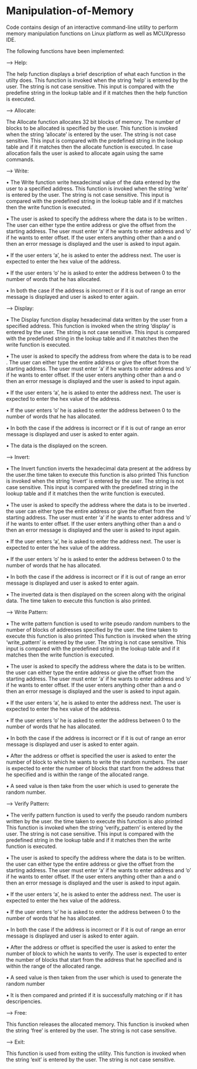 # Manipulation-of-Memory
Code contains design of an interactive command-line utility to perform memory manipulation functions on Linux platform as well as MCUXpresso IDE.

The following functions have been implemented:

--> Help:

The help function displays a brief description of what each function in the utilty does. This function is
invoked when the string ‘help’ is entered by the user. The string is not case sensitive. This input is
compared with the predefine string in the lookup table and if it matches then the help function is
executed.

--> Allocate:

The Allocate function allocates 32 bit blocks of memory. The number of blocks to be allocated is
specified by the user. This function is invoked when the string ‘allocate’ is entered by the user. The
string is not case sensitive. This input is compared with the predefined string in the lookup table and if it
matches then the allocate function is executed. In case allocation fails the user is asked to allocate again
using the same commands.

--> Write:

• The Write function write hexadecimal value of the data entered by the user to a specified
address. This function is invoked when the string ‘write’ is entered by the user. The string is not case
sensitive. This input is compared with the predefined string in the lookup table and if it matches then the
write function is executed.

• The user is asked to specify the address where the data is to be written . The user can either type
the entire address or give the offset from the starting address. The user must enter ‘a’ if he wants
to enter address and ‘o’ if he wants to enter offset. If the user enters anything other than a and o
then an error message is displayed and the user is asked to input again.

• If the user enters ‘a’, he is asked to enter the address next. The user is expected to enter the hex
value of the address.

• If the user enters ‘o’ he is asked to enter the address between 0 to the number of words that he
has allocated.

• In both the case if the address is incorrect or if it is out of range an error message is displayed
and user is asked to enter again.

--> Display:

• The Display function display hexadecimal data written by the user from a specified address.
This function is invoked when the string ‘display’ is entered by the user. The string is not case sensitive.
This input is compared with the predefined string in the lookup table and if it matches then the write
function is executed.

• The user is asked to specify the address from where the data is to be read . The user can either
type the entire address or give the offset from the starting address. The user must enter ‘a’ if he
wants to enter address and ‘o’ if he wants to enter offset. If the user enters anything other than a
and o then an error message is displayed and the user is asked to input again.

• If the user enters ‘a’, he is asked to enter the address next. The user is expected to enter the hex
value of the address.

• If the user enters ‘o’ he is asked to enter the address between 0 to the number of words that he
has allocated.

• In both the case if the address is incorrect or if it is out of range an error message is displayed
and user is asked to enter again.

• The data is the displayed on the screen.

--> Invert:

• The Invert function inverts the hexadecimal data present at the address by the user.the time taken to
execute this function is also printed This function is invoked when the string ‘invert’ is entered by the
user. The string is not case sensitive. This input is compared with the predefined string in the lookup
table and if it matches then the write function is executed.

• The user is asked to specify the address where the data is to be inverted . the user can either type
the entire address or give the offset from the starting address. The user must enter ‘a’ if he wants
to enter address and ‘o’ if he wants to enter offset. If the user enters anything other than a and o
then an error message is displayed and the user is asked to input again.

• If the user enters ‘a’, he is asked to enter the address next. The user is expected to enter the hex
value of the address.

• If the user enters ‘o’ he is asked to enter the address between 0 to the number of words that he
has allocated.

• In both the case if the address is incorrect or if it is out of range an error message is displayed
and user is asked to enter again.

• The inverted data is then displayed on the screen along with the original data. The time taken to
execute this function is also printed.

--> Write Pattern:

• The write pattern function is used to write pseudo random numbers to the number of blocks of
addresses specified by the user. the time taken to execute this function is also printed This function is
invoked when the string ‘write_pattern’ is entered by the user. The string is not case sensitive. This input 
is compared with the predefined string in the lookup table and if it matches then the write function is
executed.

• The user is asked to specify the address where the data is to be written. the user can either type
the entire address or give the offset from the starting address. The user must enter ‘a’ if he wants
to enter address and ‘o’ if he wants to enter offset. If the user enters anything other than a and o
then an error message is displayed and the user is asked to input again.

• If the user enters ‘a’, he is asked to enter the address next. The user is expected to enter the hex
value of the address.

• If the user enters ‘o’ he is asked to enter the address between 0 to the number of words that he
has allocated.

• In both the case if the address is incorrect or if it is out of range an error message is displayed
and user is asked to enter again.

• After the address or offset is specified the user is asked to enter the number of block to which he
wants to write the random numbers. The user is expected to enter the number of blocks that start
from the address that he specified and is within the range of the allocated range.

• A seed value is then take from the user which is used to generate the random number.

--> Verify Pattern:

• The verify pattern function is used to verify the pseudo random numbers written by the user. the time
taken to execute this function is also printed This function is invoked when the string ‘verify_pattern’ is
entered by the user. The string is not case sensitive. This input is compared with the predefined string in
the lookup table and if it matches then the write function is executed.

• The user is asked to specify the address where the data is to be written. the user can either type
the entire address or give the offset from the starting address. The user must enter ‘a’ if he wants
to enter address and ‘o’ if he wants to enter offset. If the user enters anything other than a and o
then an error message is displayed and the user is asked to input again.

• If the user enters ‘a’, he is asked to enter the address next. The user is expected to enter the hex
value of the address.

• If the user enters ‘o’ he is asked to enter the address between 0 to the number of words that he
has allocated.

• In both the case if the address is incorrect or if it is out of range an error message is displayed
and user is asked to enter again.

• After the address or offset is specified the user is asked to enter the number of block to which he
wants to verify. The user is expected to enter the number of blocks that start from the address
that he specified and is within the range of the allocated range.

• A seed value is then taken from the user which is used to generate the random number

• It is then compared and printed if it is successfully matching or if it has descripencies.

--> Free: 

This function releases the allocated memory. This function is invoked when the string ‘free’ is
entered by the user. The string is not case sensitive.

--> Exit: 

This function is used from exiting the utility. This function is invoked when the string ‘exit’ is
entered by the user. The string is not case sensitive.

